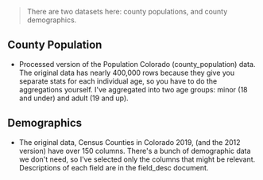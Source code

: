 > There are two datasets here: county populations, and county
demographics.

## County Population
- Processed version of the Population Colorado (county_population) data. The original data has nearly 400,000 rows because they give you separate stats for each individual age, so you have to do the aggregations yourself. I've aggregated into two age groups: minor (18 and under) and adult (19 and up).

## Demographics
- The original data, Census Counties in Colorado 2019, (and the 2012 version) have over 150 columns. There's a bunch of demographic data we don't need, so I've selected only the columns that might be relevant. Descriptions of each field are in the field_desc document.
